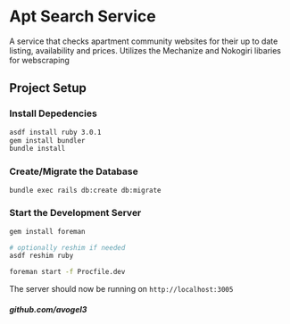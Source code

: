 Apt Search Service
===

A service that checks apartment community websites for their up to date listing, availability and prices. Utilizes the Mechanize and Nokogiri libaries for webscraping

## Project Setup

### Install Depedencies

```sh
asdf install ruby 3.0.1
gem install bundler
bundle install
```

### Create/Migrate the Database

```sh
bundle exec rails db:create db:migrate
```

### Start the Development Server

```sh
gem install foreman

# optionally reshim if needed
asdf reshim ruby

foreman start -f Procfile.dev
```

The server should now be running on `http://localhost:3005`

##### github.com/avogel3
